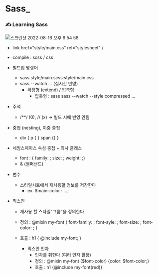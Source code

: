 # Sass_
  ### ✍️ Learning Sass
![스크린샷 2022-08-16 오후 6 54 58](https://user-images.githubusercontent.com/72742121/184851796-8079e12f-b2ee-4a10-9557-08211a34f701.png)


- link href="style/main.css" rel="stylesheet" /
- compile : scss / css
  
- 빌드업 명령어 
  - sass style/main.scss:style/main.css
  - sass --watch ... (실시간 반영)
    - 확장형 (extend) / 압축형 
      - 압축형 : sass sass --watch --style compressed ...
      
- 주석
  - /**/ (0), // (x) -> 빌드 시에 반영 안됨

- 중첩 (nesting), 이중 중첩
  - div { p { } span {} }
  
- 네임스페이스 속성 중첩 + 의사 클래스
  - font : { family: ; size: ; weight: ;}
  - & (엠퍼샌드)
  
- 변수 
  - 스타일시트에서 재사용할 정보를 저장한다 
    - ex. $main-color : ...;
- 믹스인
  - 재사용 할 스타일"그룹"을 정의한다
  - 정의 : @mixin my-font { font-family: ; font-syle: ; font-size: ; font-color: ; }
  - 호출 : h1 { @include my-font; }

    - 믹스인 인자 
      - 인자를 취한다 (여러 인자 활용)
      - 정의 : @mixin my-font ($font-color) {color: $font-color;}
      - 호출 : h1 {@include my-font(red)}
